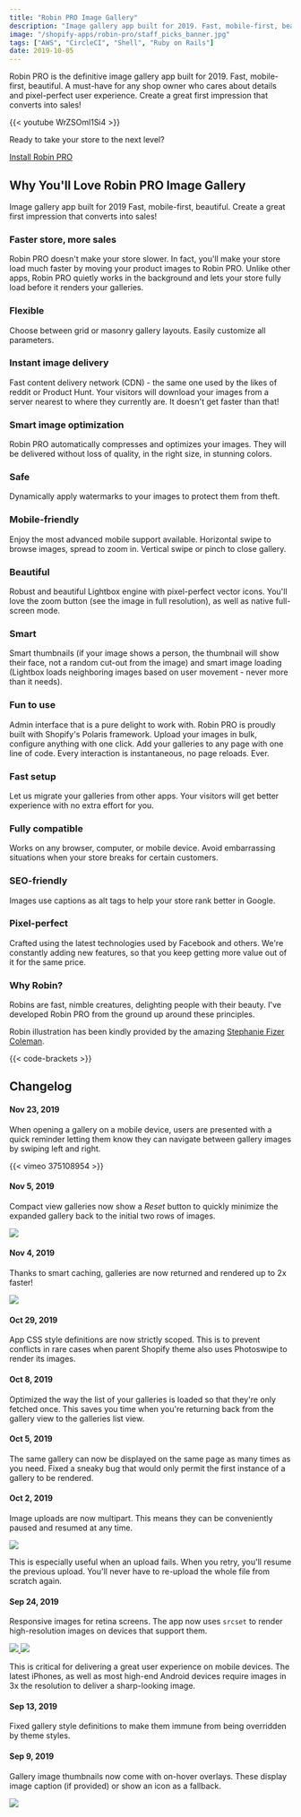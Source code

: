 ```yaml
---
title: "Robin PRO Image Gallery"
description: "Image gallery app built for 2019. Fast, mobile-first, beautiful. Create a great first impression that converts into sales!"
image: "/shopify-apps/robin-pro/staff_picks_banner.jpg"
tags: ["AWS", "CircleCI", "Shell", "Ruby on Rails"]
date: 2019-10-05
---
```


<p class="app__content--pitch">
  Robin PRO is the definitive image gallery app built for 2019. Fast,
  mobile-first, beautiful. A must-have for any shop owner who cares about
  details and pixel-perfect user experience. Create a great first impression
  that converts into sales!
</p>

{{< youtube WrZSOml1Si4 >}}

<p class="app__content--pitch">
  Ready to take your store to the next level?
</p>

<div class="text-center app__cta--wrapper">
  <a title="Robin PRO Image Gallery" href="https://apps.shopify.com/robin-pro-image-gallery" target="_blank" rel="noopener" class="app__cta">Install Robin PRO</a>
</div>

## Why You'll Love Robin PRO Image Gallery

Image gallery app built for 2019
Fast, mobile-first, beautiful. Create a great first impression that converts into sales!

### Faster store, more sales

Robin PRO doesn't make your store slower. In fact, you'll make your store load much faster by moving your product images to Robin PRO. Unlike other apps, Robin PRO quietly works in the background and lets your store fully load before it renders your galleries.

### Flexible

Choose between grid or masonry gallery layouts. Easily customize all parameters.

### Instant image delivery

Fast content delivery network (CDN) - the same one used by the likes of reddit or Product Hunt. Your visitors will download your images from a server nearest to where they currently are. It doesn't get faster than that!

### Smart image optimization

Robin PRO automatically compresses and optimizes your images. They will be delivered without loss of quality, in the right size, in stunning colors.

### Safe

Dynamically apply watermarks to your images to protect them from theft.

### Mobile-friendly

Enjoy the most advanced mobile support available. Horizontal swipe to browse images, spread to zoom in. Vertical swipe or pinch to close gallery.

### Beautiful

Robust and beautiful Lightbox engine with pixel-perfect vector icons. You'll love the zoom button (see the image in full resolution), as well as native full-screen mode.

### Smart

Smart thumbnails (if your image shows a person, the thumbnail will show their face, not a random cut-out from the image) and smart image loading (Lightbox loads neighboring images based on user movement - never more than it needs).

### Fun to use

Admin interface that is a pure delight to work with. Robin PRO is proudly built with Shopify's Polaris framework. Upload your images in bulk, configure anything with one click. Add your galleries to any page with one line of code. Every interaction is instantaneous, no page reloads. Ever.

### Fast setup

Let us migrate your galleries from other apps. Your visitors will get better experience with no extra effort for you.

### Fully compatible

Works on any browser, computer, or mobile device. Avoid embarrassing situations when your store breaks for certain customers.

### SEO-friendly

Images use captions as alt tags to help your store rank better in Google.

### Pixel-perfect

Crafted using the latest technologies used by Facebook and others. We're constantly adding new features, so that you keep getting more value out of it for the same price.

### Why Robin?

Robins are fast, nimble creatures, delighting people with their beauty. I've developed Robin PRO from the ground up around these principles.

Robin illustration has been kindly provided by the amazing <a href="http://stephaniefizercoleman.com/" target="_blank" rel="noopener">Stephanie Fizer Coleman</a>.

{{< code-brackets >}}

## Changelog

#### Nov 23, 2019

When opening a gallery on a mobile device, users are presented with a quick
reminder letting them know they can navigate between gallery images
by swiping left and right.

{{< vimeo 375108954 >}}

#### Nov 5, 2019

Compact view galleries now show a _Reset_ button to quickly minimize the expanded
gallery back to the initial two rows of images.

<a class="app__thumbnail--link" alt="gallery reset button"
   href="/shopify-apps/robin-pro/reset.png">
<img src="/shopify-apps/robin-pro/reset.png" class="app__thumbnail">
</a>

#### Nov 4, 2019

Thanks to smart caching, galleries are now returned and rendered up to 2x faster!

<a class="app__thumbnail--link" alt="faster gallery response with caching"
   href="/shopify-apps/robin-pro/caching.png">
<img src="/shopify-apps/robin-pro/caching.png" class="app__thumbnail">
</a>

#### Oct 29, 2019

App CSS style definitions are now strictly scoped. This is to prevent conflicts in rare
cases when parent Shopify theme also uses Photoswipe to render its images.

#### Oct 8, 2019

Optimized the way the list of your galleries is loaded so that they're only
fetched once. This saves you time when you're returning back from the gallery view
to the galleries list view.

#### Oct 5, 2019

The same gallery can now be displayed on the same page as many times as you need.
Fixed a sneaky bug that would only permit the first instance of a gallery to
be rendered.

#### Oct 2, 2019

Image uploads are now multipart. This means they can be conveniently paused
and resumed at any time.

<a class="app__thumbnail--link" alt="multipart image gallery uploads"
   href="/shopify-apps/robin-pro/multipart.gif">
<img src="/shopify-apps/robin-pro/multipart.gif" class="app__thumbnail">
</a>

This is especially useful when an upload fails. When you retry, you'll resume
the previous upload. You'll never have to re-upload the whole file from scratch
again.

#### Sep 24, 2019

Responsive images for retina screens. The app now uses `srcset` to render
high-resolution images on devices that support them.

<a class="app__thumbnail--link" alt="responsive images retina before"
  href="https://aebscdbgsm.cloudimg.io/v7/_klimoio_/robin-pro/before_gallery.png">
<img src="https://aebscdbgsm.cloudimg.io/v7/_klimoio_/robin-pro/before_gallery.png?w=250&h=250" class="app__thumbnail">
</a>
<a class="app__thumbnail--link" alt="responsive images retina after"
  href="https://aebscdbgsm.cloudimg.io/v7/_klimoio_/robin-pro/after_gallery.png">
<img src="https://aebscdbgsm.cloudimg.io/v7/_klimoio_/robin-pro/after_gallery.png?w=250&h=250" class="app__thumbnail">
</a>

This is critical for delivering a great user experience on mobile devices. The
latest iPhones, as well as most high-end Android devices require images in 3x the
resolution to deliver a sharp-looking image.

#### Sep 13, 2019

Fixed gallery style definitions to make them immune from being overridden by theme styles.

#### Sep 9, 2019

Gallery image thumbnails now come with on-hover overlays. These display image
caption (if provided) or show an icon as a fallback.

<a class="app__thumbnail--link" alt="image gallery thumbnail overlay"
href="/shopify-apps/robin-pro/overlay.gif">
<img src="/shopify-apps/robin-pro/overlay.gif" class="app__thumbnail">
</a>
